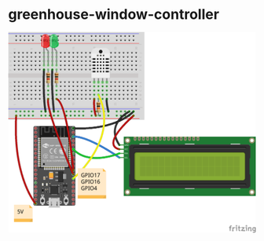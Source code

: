 # greenhouse-window-controller

![Fritzing Breadboard Layout](docs/breadboard_layout.png?raw=true "Fritzing Breadboard Layout")
